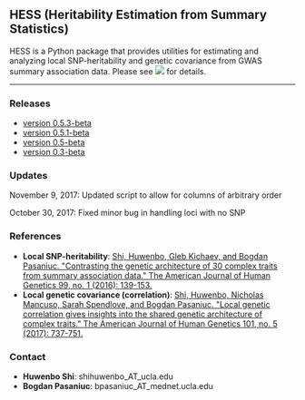 ## HESS (Heritability Estimation from Summary Statistics)

HESS is a Python package that provides utilities for estimating and analyzing
local SNP-heritability and genetic covariance from GWAS summary
association data. Please see
[![](https://img.shields.io/badge/docs-latest-blue.svg)](https://huwenboshi.github.io/hess)
for details.

---

### Releases

* [version 0.5.3-beta](https://github.com/huwenboshi/hess/archive/v0.5.3-beta.zip)
* [version 0.5.1-beta](https://github.com/huwenboshi/hess/archive/v0.5.1-beta.zip)
* [version 0.5-beta](https://github.com/huwenboshi/hess/releases/tag/v0.5-beta)
* [version 0.3-beta](https://github.com/huwenboshi/hess/releases/tag/v0.3-beta)

### Updates

November 9, 2017: Updated script to allow for columns of arbitrary order

October 30, 2017: Fixed minor bug in handling loci with no SNP

### References

* **Local SNP-heritability**: [Shi, Huwenbo, Gleb Kichaev, and Bogdan Pasaniuc. "Contrasting the genetic architecture of 30 complex traits from summary association data." The American Journal of Human Genetics 99, no. 1 (2016): 139-153.](http://www.sciencedirect.com/science/article/pii/S0002929716301483)
* **Local genetic covariance (correlation)**: [Shi, Huwenbo, Nicholas Mancuso, Sarah Spendlove, and Bogdan Pasaniuc. "Local genetic correlation gives insights into the shared genetic architecture of complex traits." The American Journal of Human Genetics 101, no. 5 (2017): 737-751.](http://www.sciencedirect.com/science/article/pii/S0002929717303919)

### Contact

* **Huwenbo Shi**: shihuwenbo_AT_ucla.edu
* **Bogdan Pasaniuc**: bpasaniuc_AT_mednet.ucla.edu
